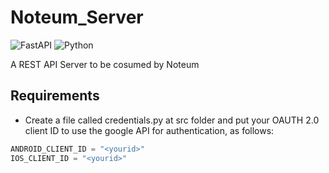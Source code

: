 # Noteum_Server
![FastAPI](https://img.shields.io/badge/FastAPI-0.54.1-green?style=flat-square)
![Python](https://img.shields.io/badge/Python-3.7.7-yellow?style=flat-square)

A REST API Server to be cosumed by Noteum

## Requirements  
* Create a file called credentials.py at src folder and put your OAUTH 2.0 client ID to use the google API for authentication, as follows:  
```py
ANDROID_CLIENT_ID = "<yourid>"
IOS_CLIENT_ID = "<yourid>"
```
